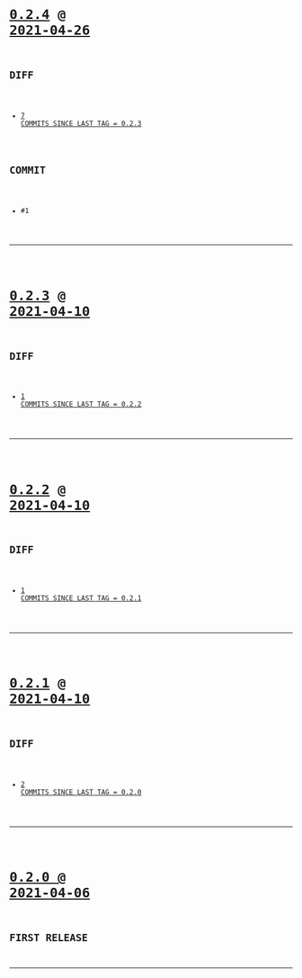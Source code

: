 <code>

# [0.2.4](https://github.com/cogsmith/hive/compare/0.2.4...main) @ [2021-04-26](https://github.com/cogsmith/hive/releases/tag/0.2.4) 

## DIFF
- [7 COMMITS SINCE LAST TAG = 0.2.3](https://github.com/cogsmith/hive/compare/0.2.3...0.2.4)

## COMMIT
- #1

</code>

---
<code>

# [0.2.3](https://github.com/cogsmith/hive/compare/0.2.3...main) @ [2021-04-10](https://github.com/cogsmith/hive/releases/tag/0.2.3) 

## DIFF
- [1 COMMITS SINCE LAST TAG = 0.2.2](https://github.com/cogsmith/hive/compare/0.2.2...0.2.3)

</code>

---
<code>

# [0.2.2](https://github.com/cogsmith/hive/compare/0.2.2...main) @ [2021-04-10](https://github.com/cogsmith/hive/releases/tag/0.2.2) 

## DIFF
- [1 COMMITS SINCE LAST TAG = 0.2.1](https://github.com/cogsmith/hive/compare/0.2.1...0.2.2)

</code>

---
<code>

# [0.2.1](https://github.com/cogsmith/hive/compare/0.2.1...main) @ [2021-04-10](https://github.com/cogsmith/hive/releases/tag/0.2.1) 

## DIFF
- [2 COMMITS SINCE LAST TAG = 0.2.0](https://github.com/cogsmith/hive/compare/0.2.0...0.2.1)

</code>

---
<code>

# [0.2.0 @ 2021-04-06](https://github.com/cogsmith/hive/releases/tag/0.2.0)

## FIRST RELEASE

</code>

---

